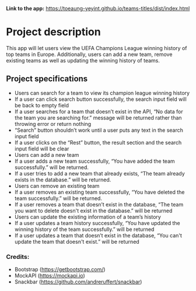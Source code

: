 **Link to the app:** https://toeaung-yeyint.github.io/teams-titles/dist/index.html
<br/>

# Project description

This app will let users view the UEFA Champions League winning history of top teams in Europe. Additionally, users can add a new team, remove existing teams as well as updating the winning history of teams.


## Project specifications

- Users can search for a team to view its champion league winning history
- If a user can click search button successfully, the search input field will be back to empty field
- If a user searches for a team that doesn’t exist in the API, “No data for the team you are searching for.” message will be returned rather than throwing error or return nothing
- “Search” button shouldn’t work until a user puts any text in the search input field
- If a user clicks on the “Rest” button, the result section and the search input field will be clear
- Users can add a new team
- If a user adds a new team successfully, “You have added the team successfully.” will be returned.
- If a user tries to add a new team that already exists, “The team already exists in the database.” will be returned.
- Users can remove an existing team
- If a user removes an existing team successfully, “You have deleted the team successfully.” will be returned.
- If a user removes a team that doesn’t exist in the database, “The team you want to delete doesn't exist in the database.” will be returned
- Users can update the existing information of a team’s history
- If a user updates a team history successfully, “You have updated the winning history of the team successfully.” will be returned
- If a user updates a team that doesn’t exist in the database, “You can't update the team that doesn't exist.” will be returned

### Credits:
- Bootstrap (https://getbootstrap.com/)
- MockAPI (https://mockapi.io)
- Snackbar (https://github.com/andreruffert/snackbar)
